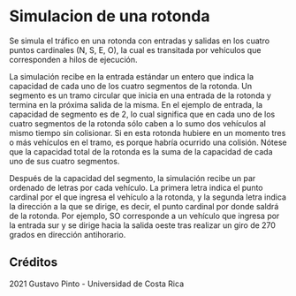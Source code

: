 # Simulacion de una rotonda
Se simula el tráfico en una rotonda con entradas y salidas en los cuatro puntos cardinales (N, S, E, O), la cual es transitada por vehículos que corresponden a hilos de ejecución.

La simulación recibe en la entrada estándar un entero que indica la capacidad de cada uno de los cuatro segmentos de la rotonda. Un segmento es un tramo circular que inicia en una entrada de la rotonda y termina en la próxima salida de la misma. En el ejemplo de entrada, la capacidad de segmento es de 2, lo cual significa que en cada uno de los cuatro segmentos de la rotonda sólo caben a lo sumo dos vehículos al mismo tiempo sin colisionar. Si en esta rotonda hubiere en un momento tres o más vehículos en el tramo, es porque habría ocurrido una colisión. Nótese que la capacidad total de la rotonda es la suma de la capacidad de cada uno de sus cuatro segmentos.

Después de la capacidad del segmento, la simulación recibe un par ordenado de letras por cada vehículo. La primera letra indica el punto cardinal por el que ingresa el vehículo a la rotonda, y la segunda letra indica la dirección a la que se dirige, es decir, el punto cardinal por donde saldrá de la rotonda. Por ejemplo, SO corresponde a un vehículo que ingresa por la entrada sur y se dirige hacia la salida oeste tras realizar un giro de 270 grados en dirección antihorario.

## Créditos

2021 Gustavo Pinto - Universidad de Costa Rica

